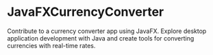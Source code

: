 # JavaFXCurrencyConverter
Contribute to a currency converter app using JavaFX. Explore desktop application development with Java and create tools for converting currencies with real-time rates.
